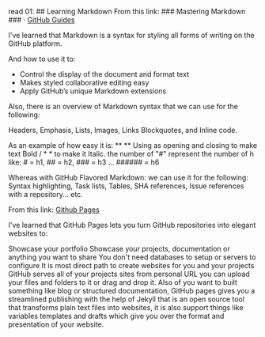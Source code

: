 read 01: ## Learning Markdown
From this link: ### Mastering Markdown ### · [GitHub Guides](https://guides.github.com/features/mastering-markdown/)

I've learned that Markdown is a syntax for styling all forms of writing on the GitHub platform.

And how to use it to:

* Control the display of the document and format text
* Makes styled collaborative editing easy
* Apply GitHub’s unique Markdown extensions

Also, there is an overview of Markdown syntax that we can use for the following:

Headers, Emphasis, Lists, Images, Links Blockquotes, and Inline code.

As an example of how easy it is:
** ** Using as opening and closing to make text Bold / * * to make it Italic.
the number of "#" represent the number of h like: # = h1, ## = h2, ### = h3 … ###### = h6

Whereas with GitHub Flavored Markdown: we can use it for the following:
Syntax highlighting, Task lists, Tables, SHA references, Issue references with a repository... etc.

 

From this link: [Github Pages](https://pages.github.com)

I've learned that GitHub Pages lets you turn GitHub repositories into elegant websites to:

Showcase your portfolio
Showcase your projects, documentation or anything you want to share
You don't need databases to setup or servers to configure
It is most direct path to create websites for you and your projects
GitHub serves all of your projects sites from personal URL
you can upload your files and folders to it or drag and drop it.
Also of you want to built something like blog or structured documentation, GitHub pages gives you a streamlined publishing with the help of Jekyll that is an open source tool that transforms plain text files into websites, it is also support things like variables templates and drafts which give you over the format and presentation of your website.
